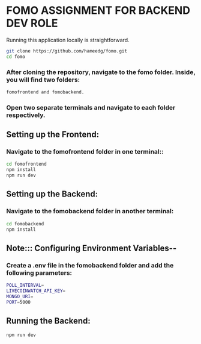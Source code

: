 # FOMO ASSIGNMENT FOR BACKEND DEV ROLE

Running this application locally is straightforward.

```bash
git clone https://github.com/hameedg/fomo.git
cd fomo
```

### After cloning the repository, navigate to the fomo folder. Inside, you will find two folders: 
```bash
fomofrontend and fomobackend.
```

### Open two separate terminals and navigate to each folder respectively.


## Setting up the Frontend:

### Navigate to the fomofrontend folder in one terminal::

```bash
cd fomofrontend
npm install
npm run dev
```

## Setting up the Backend:

### Navigate to the fomobackend folder in another terminal:
```bash
cd fomobackend
npm install
```

## Note::: Configuring Environment Variables--

### Create a .env file in the fomobackend folder and add the following parameters:

```bash
POLL_INTERVAL=
LIVECOINWATCH_API_KEY=
MONGO_URI=
PORT=5000
```
## Running the Backend:

```bash
npm run dev
```

